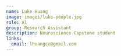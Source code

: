 ```yaml
---
name: Luke Huang
image: images/luke-people.jpg
role: Al
group: Research Assistant  
description: Neuroscience Capstone student
links:
  email: lhuangce@gmail.com
---
```

